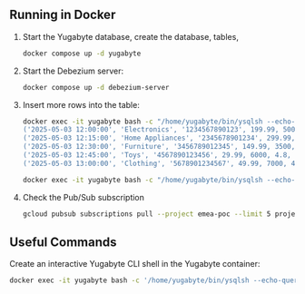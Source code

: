 ## Running in Docker

1. Start the Yugabyte database, create the database, tables, 

   ```sh
   docker compose up -d yugabyte
   ```
2. Start the Debezium server:

   ```sh
   docker compose up -d debezium-server
   ```

3. Insert more rows into the table:

   ```sh
   docker exec -it yugabyte bash -c "/home/yugabyte/bin/ysqlsh --echo-queries --host \$(hostname) --dbname=demo -c \"INSERT INTO public.products (created_at, category, ean, price, quantity, rating, title, vendor)  VALUES
   ('2025-05-03 12:00:00', 'Electronics', '1234567890123', 199.99, 5000, 4.5, 'Smartphone A', 'Vendor1'),
   ('2025-05-03 12:15:00', 'Home Appliances', '2345678901234', 299.99, 4000, 4.7, 'Vacuum Cleaner B', 'Vendor2'),
   ('2025-05-03 12:30:00', 'Furniture', '3456789012345', 149.99, 3500, 4.2, 'Sofa C', 'Vendor3'),
   ('2025-05-03 12:45:00', 'Toys', '4567890123456', 29.99, 6000, 4.8, 'Lego Set D', 'Vendor4'),
   ('2025-05-03 13:00:00', 'Clothing', '5678901234567', 49.99, 7000, 4.0, 'Jacket E', 'Vendor6')\" "

   docker exec -it yugabyte bash -c "/home/yugabyte/bin/ysqlsh --echo-queries --host \$(hostname) --dbname=demo -c \"INSERT INTO attributes (props) SELECT hstore(ARRAY['color',(ARRAY['red','blue','green','yellow','black'])[floor(random() * 5 + 1)],'size',(ARRAY['S','M','L','XL'])[floor(random() * 4 + 1)]]) FROM generate_series(1, 500)\" "
   ```

4. Check the Pub/Sub subscription 

   ```sh
   gcloud pubsub subscriptions pull --project emea-poc --limit 5 projects/emea-poc/subscriptions/just-pull [--auto-ack]
   ```

## Useful Commands

Create an interactive Yugabyte CLI shell in the Yugabyte container:

```sh
docker exec -it yugabyte bash -c '/home/yugabyte/bin/ysqlsh --echo-queries --host $(hostname)'
```

